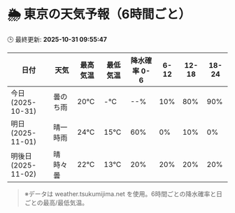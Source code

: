 # 🌦️ 東京の天気予報（6時間ごと）

🕒 最終更新: **2025-10-31 09:55:47**

| 日付 | 天気 | 最高気温 | 最低気温 | 降水確率 0-6 | 6-12 | 12-18 | 18-24 |
|------|------|----------|----------|------------|------|------|------|
| 今日 (2025-10-31) | 曇のち雨 | 20℃ | -℃ | --% | 10% | 80% | 90% |
| 明日 (2025-11-01) | 晴一時雨 | 24℃ | 15℃ | 60% | 0% | 10% | 0% |
| 明後日 (2025-11-02) | 晴時々曇 | 22℃ | 13℃ | 20% | 20% | 20% | 20% |

> ※データは weather.tsukumijima.net を使用。6時間ごとの降水確率と日ごとの最高/最低気温。
